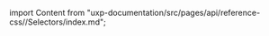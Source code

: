 
import Content from "uxp-documentation/src/pages/api/reference-css//Selectors/index.md";

<Content query="product=xd"/>
